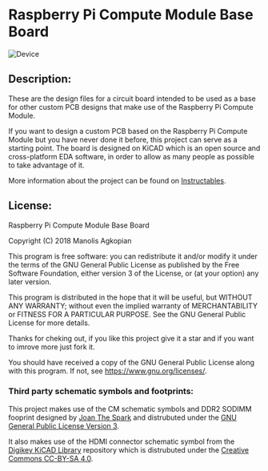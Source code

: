 Raspberry Pi Compute Module Base Board
================================

![Device](/board.jpg?raw=true)

## Description:





These are the design files for a circuit board intended to be used as a base for other custom PCB designs that make use of the Raspberry Pi Compute Module.

If you want to design a custom PCB based on the Raspberry Pi Compute Module but you have never done it before, this project can serve as a starting point. The board is designed on KiCAD which is an open source and cross-platform EDA software, in order to allow as many people as possible to take advantage of it.

More information about the project can be found on [Instructables](https://www.instructables.com/id/Design-Your-Own-Raspberry-Pi-Compute-Module-PCB/).

## License:

Raspberry Pi Compute Module Base Board

Copyright (C) 2018  Manolis Agkopian

This program is free software: you can redistribute it and/or modify it under the terms of the GNU General Public License as published by the Free Software Foundation, either version 3 of the License, or (at your option) any later version.

This program is distributed in the hope that it will be useful, but WITHOUT ANY WARRANTY; without even the implied warranty of MERCHANTABILITY or FITNESS FOR A PARTICULAR PURPOSE. See the GNU General Public License for more details.

Thanks for cheking out, if you like this project give it a star and if you want to imrove more just fork it.

You should have received a copy of the GNU General Public License along with this program. If not, see https://www.gnu.org/licenses/.

### Third party schematic symbols and footprints:

This project makes use of the CM schematic symbols and DDR2 SODIMM fooprint designed by [Joan The Spark](https://github.com/JoanTheSpark/KiCAD) and distrubuted under the [GNU General Public License Version 3](https://www.gnu.org/licenses/gpl.html).

It also makes use of the HDMI connector schematic symbol from the [Digikey KiCAD Library](https://github.com/digikey/digikey-kicad-library) repository which is distrubuted under the [Creative Commons CC-BY-SA 4.0](https://creativecommons.org/licenses/by-sa/4.0).
